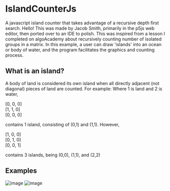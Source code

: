 # IslandCounterJs
A javascript island counter that takes advantage of a recursive depth first search.
Hello! This was made by Jacob Smith, primarily in the p5js web editor,
then ported over to an IDE to polish. This was inspired from a lesson I completed
on algoAcademy about recursively counting number of isolated groups in a matrix.
In this example, a user can draw 'islands' into an ocean or body of water, and
the program facilitates the graphics and counting process.

## What is an island?
A body of land
is considered its own island when all directly adjacent (not diagonal) pieces of
land are counted. For example:
Where 1 is land and 2 is water,

[0, 0, 0]\
[1, 1, 0]\
[0, 0, 0]

contains 1 island, consisting of (0,1) and (1,1). However,

[1, 0, 0]\
[0, 1, 0]\
[0, 0, 1]

contains 3 islands, being (0,0), (1,1), and (2,2)

## Examples
![image](https://github.com/loftzo/IslandCounterJs/assets/58479250/3736f07c-967f-4ec3-ad94-7cbf17ebf077)
![image](https://github.com/loftzo/IslandCounterJs/assets/58479250/10522bd7-6f02-442b-886e-d8ed7605aef1)

